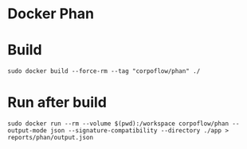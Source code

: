 # Docker Phan


# Build
`sudo docker build --force-rm --tag "corpoflow/phan" ./`

# Run after build
`sudo docker run --rm --volume $(pwd):/workspace corpoflow/phan --output-mode json --signature-compatibility --directory ./app > reports/phan/output.json`

